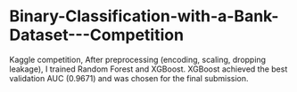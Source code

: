 # Binary-Classification-with-a-Bank-Dataset---Competition
Kaggle competition, After preprocessing (encoding, scaling, dropping leakage), I trained Random Forest and XGBoost. XGBoost achieved the best validation AUC (0.9671) and was chosen for the final submission.
